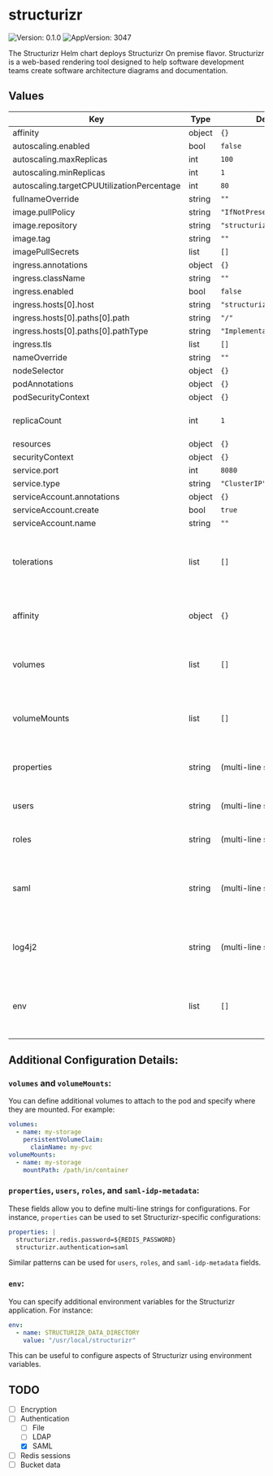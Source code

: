 # structurizr

![Version: 0.1.0](https://img.shields.io/badge/Version-0.1.0-informational?style=flat-square) ![AppVersion: 3047](https://img.shields.io/badge/AppVersion-3047-informational?style=flat-square)

The Structurizr Helm chart deploys Structurizr On premise flavor. Structurizr is a web-based rendering tool designed to help software development teams create software architecture diagrams and documentation.

## Values

| Key | Type | Default | Description |
|-----|------|---------|-------------|
| affinity | object | `{}` |  |
| autoscaling.enabled | bool | `false` |  |
| autoscaling.maxReplicas | int | `100` |  |
| autoscaling.minReplicas | int | `1` |  |
| autoscaling.targetCPUUtilizationPercentage | int | `80` |  |
| fullnameOverride | string | `""` |  |
| image.pullPolicy | string | `"IfNotPresent"` |  |
| image.repository | string | `"structurizr/onpremises"` |  |
| image.tag | string | `""` |  |
| imagePullSecrets | list | `[]` |  |
| ingress.annotations | object | `{}` |  |
| ingress.className | string | `""` |  |
| ingress.enabled | bool | `false` |  |
| ingress.hosts[0].host | string | `"structurizr.local"` |  |
| ingress.hosts[0].paths[0].path | string | `"/"` |  |
| ingress.hosts[0].paths[0].pathType | string | `"ImplementationSpecific"` |  |
| ingress.tls | list | `[]` |  |
| nameOverride | string | `""` |  |
| nodeSelector | object | `{}` |  |
| podAnnotations | object | `{}` |  |
| podSecurityContext | object | `{}` |  |
| replicaCount | int | `1` | Specify the number of replicas |
| resources | object | `{}` |  |
| securityContext | object | `{}` |  |
| service.port | int | `8080` |  |
| service.type | string | `"ClusterIP"` |  |
| serviceAccount.annotations | object | `{}` |  |
| serviceAccount.create | bool | `true` |  |
| serviceAccount.name | string | `""` |  |
| tolerations | list | `[]` | Tolerations for pod assignment. Useful for nodes with taints. |
| affinity | object | `{}` | Affinity settings for pod assignment. |
| volumes | list | `[]` | List of additional volumes to be added to the pods. |
| volumeMounts | list | `[]` | Specifies where to mount the volumes in the pod. |
| properties | string | (multi-line string) | Custom properties configuration for Structurizr. |
| users | string | (multi-line string) | Specifies user credentials for Structurizr. |
| roles | string | (multi-line string) | Specifies user roles for Structurizr. |
| saml | string | (multi-line string) | SAML identity provider metadata configuration for Structurizr authentication. |
| log4j2 | string | (multi-line string) | Configuration settings for the logging system using Log4j2. |
| env | list | `[]` | List of environment variables to be set for the Structurizr pod. |

## Additional Configuration Details:

### `volumes` and `volumeMounts`:
You can define additional volumes to attach to the pod and specify where they are mounted. For example:

```yaml
volumes:
  - name: my-storage
    persistentVolumeClaim:
      claimName: my-pvc
volumeMounts:
  - name: my-storage
    mountPath: /path/in/container
```

### `properties`, `users`, `roles`, and `saml-idp-metadata`:
These fields allow you to define multi-line strings for configurations. For instance, `properties` can be used to set Structurizr-specific configurations:

```yaml
properties: |
  structurizr.redis.password=${REDIS_PASSWORD}
  structurizr.authentication=saml
```
Similar patterns can be used for `users`, `roles`, and `saml-idp-metadata` fields.

### `env`:
You can specify additional environment variables for the Structurizr application. For instance:

```yaml
env:
  - name: STRUCTURIZR_DATA_DIRECTORY
    value: "/usr/local/structurizr"
```
This can be useful to configure aspects of Structurizr using environment variables.

## TODO

- [ ] Encryption
- [ ] Authentication
  - [ ] File
  - [ ] LDAP
  - [x] SAML
- [ ] Redis sessions
- [ ] Bucket data
